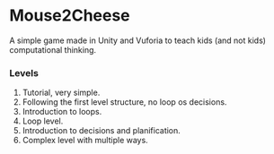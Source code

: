# Mouse2Cheese

A simple game made in Unity and Vuforia to teach kids (and not kids) computational thinking.

### Levels
1. Tutorial, very simple.
2. Following the first level structure, no loop os decisions.
3. Introduction to loops.
4. Loop level.
5. Introduction to decisions and planification.
6. Complex level with multiple ways.
